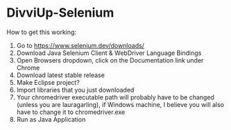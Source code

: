 # DivviUp-Selenium

How to get this working:
1. Go to https://www.selenium.dev/downloads/
2. Download Java Selenium Client & WebDriver Language Bindings
3. Open Browsers dropdown, click on the Documentation link under Chrome 
4. Download latest stable release
5. Make Eclipse project?
6. Import libraries that you just downloaded 
7. Your chromedriver executable path will probably have to be changed (unless you are lauragarling), if Windows machine, I believe you will also have to change it to chromedriver.exe
8. Run as Java Application 
